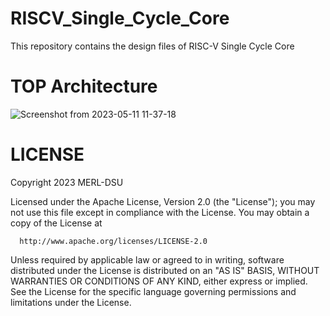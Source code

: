 # RISCV_Single_Cycle_Core
This repository contains the design files of RISC-V Single Cycle Core

# TOP Architecture
![Screenshot from 2023-05-11 11-37-18](https://github.com/merldsu/RISCV_Single_Cycle_Core/assets/53592110/e42a2c6e-e97e-4313-9329-fb0c5882424b)

# LICENSE

 Copyright 2023 MERL-DSU

 Licensed under the Apache License, Version 2.0 (the "License"); you may not use 
 this file except in compliance with the License. You may obtain a copy of the License at

      http://www.apache.org/licenses/LICENSE-2.0

 Unless required by applicable law or agreed to in writing, software distributed under the 
 License is distributed on an "AS IS" BASIS, WITHOUT WARRANTIES OR CONDITIONS OF ANY KIND, 
 either express or implied. See the License for the specific language governing permissions 
 and limitations under the License.
